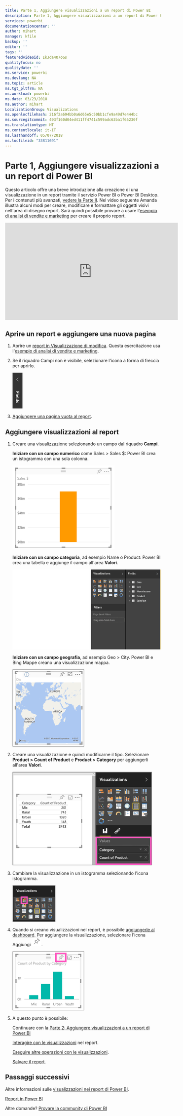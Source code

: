 ```yaml
---
title: Parte 1, Aggiungere visualizzazioni a un report di Power BI
description: Parte 1, Aggiungere visualizzazioni a un report di Power BI
services: powerbi
documentationcenter: ''
author: mihart
manager: kfile
backup: ''
editor: ''
tags: ''
featuredvideoid: IkJda4O7oGs
qualityfocus: no
qualitydate: ''
ms.service: powerbi
ms.devlang: NA
ms.topic: article
ms.tgt_pltfrm: NA
ms.workload: powerbi
ms.date: 03/23/2018
ms.author: mihart
LocalizationGroup: Visualizations
ms.openlocfilehash: 216f2a694bb0a6d65e5c50bb1cfe9a49d7e444bc
ms.sourcegitcommit: 493f160d04ed411ff4741c599adc63ba1f65230f
ms.translationtype: HT
ms.contentlocale: it-IT
ms.lasthandoff: 05/07/2018
ms.locfileid: "33811691"
---
```

# <a name="part-i-add-visualizations-to-a-power-bi-report"></a>Parte 1, Aggiungere visualizzazioni a un report di Power BI
Questo articolo offre una breve introduzione alla creazione di una visualizzazione in un report tramite il servizio Power BI o Power BI Desktop.  Per i contenuti più avanzati, [vedere la Parte II](power-bi-report-add-visualizations-ii.md). Nel video seguente Amanda illustra alcuni modi per creare, modificare e formattare gli oggetti visivi nell'area di disegno report. Sarà quindi possibile provare a usare l'[esempio di analisi di vendite e marketing](sample-datasets.md) per creare il proprio report.

<iframe width="560" height="315" src="https://www.youtube.com/embed/IkJda4O7oGs" frameborder="0" allowfullscreen></iframe>


## <a name="open-a-report-and-add-a-new-page"></a>Aprire un report e aggiungere una nuova pagina
1. Aprire un [report in Visualizzazione di modifica](service-reading-view-and-editing-view.md). Questa esercitazione usa l'[esempio di analisi di vendite e marketing](sample-datasets.md).
2. Se il riquadro Campi non è visibile, selezionare l'icona a forma di freccia per aprirlo. 
   
   ![](media/power-bi-report-add-visualizations-i/pbi_nancy_fieldsfiltersarrow.png)
3. [Aggiungere una pagina vuota al report](power-bi-report-add-page.md).

## <a name="add-visualizations-to-the-report"></a>Aggiungere visualizzazioni al report
1. Creare una visualizzazione selezionando un campo dal riquadro **Campi**.  
   
   **Iniziare con un campo numerico** come Sales > Sales $: Power BI crea un istogramma con una sola colonna.
   
   ![](media/power-bi-report-add-visualizations-i/pbi_onecolchart.png)
   
   **Iniziare con un campo categoria**, ad esempio Name o Product: Power BI crea una tabella e aggiunge il campo all'area **Valori**.
   
   ![](media/power-bi-report-add-visualizations-i/pbi_agif_createchart3.gif)
   
   **Iniziare con un campo geografia**, ad esempio Geo > City. Power BI e Bing Mappe creano una visualizzazione mappa.
   
   ![](media/power-bi-report-add-visualizations-i/power-bi-map.png)
2. Creare una visualizzazione e quindi modificarne il tipo. Selezionare **Product > Count of Product** e **Product > Category** per aggiungerli all'area **Valori**.
   
   ![](media/power-bi-report-add-visualizations-i/part1table1.png)
3. Cambiare la visualizzazione in un istogramma selezionando l'icona istogramma.
   
   ![](media/power-bi-report-add-visualizations-i/part1converttocolumn.png)
4. Quando si creano visualizzazioni nel report, è possibile [aggiungerle al dashboard](service-dashboard-pin-tile-from-report.md). Per aggiungere la visualizzazione, selezionare l'icona Aggiungi ![](media/power-bi-report-add-visualizations-i/pinnooutline.png).
   
   ![](media/power-bi-report-add-visualizations-i/part1pin1.png)
5. A questo punto è possibile:
   
   Continuare con la [Parte 2: Aggiungere visualizzazioni a un report di Power BI](power-bi-report-add-visualizations-ii.md)
   
   [Interagire con le visualizzazioni](service-reading-view-and-editing-view.md) nel report.
   
   [Eseguire altre operazioni con le visualizzazioni](power-bi-report-visualizations.md).
   
   [Salvare il report](service-report-save.md).

## <a name="next-steps"></a>Passaggi successivi
Altre informazioni sulle [visualizzazioni nei report di Power BI](power-bi-report-visualizations.md).

[Report in Power BI](service-reports.md)

Altre domande? [Provare la community di Power BI](http://community.powerbi.com/)

